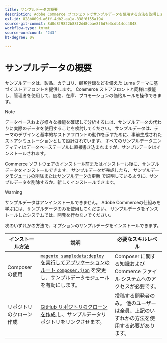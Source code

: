 ```yaml
---
title: サンプルデータの概要
description: Adobe Commerce プロジェクトでサンプルデータを使用する方法を説明します。
exl-id: 828b009d-a6ff-4db2-aa1a-838f6f55a194
source-git-commit: 8d0d8f9822b88f2dd8cbae8f6d7e3cdb14cc4848
workflow-type: tm+mt
source-wordcount: '243'
ht-degree: 0%

---
```


# サンプルデータの概要

サンプルデータは、製品、カテゴリ、顧客登録などを備えた Luma テーマに基づくストアフロントを提供します。 Commerce ストアフロントと同様に機能し、管理者を使用して、価格、在庫、プロモーションの価格ルールを操作できます。

>[!NOTE]
>
>データベースおよび様々な機能を確認して分析するには、サンプルデータの代わりに実際のデータを使用することを検討してください。 サンプルデータは、テーマのデザインと基本的なストアフロントの動作を示すために、事前生成されたストアシミュレーションとして設計されています。 すべてのサンプルデータエンティティはデータベーステーブルに直接書き込まれますが、サンプルデータはインストールされます。

Commerce ソフトウェアのインストール前またはインストール後に、サンプルデータをインストールできます。 サンプルデータが完成したら、[ サンプルデータモジュールの削除またはサンプルデータの更新 ](remove-or-update.md) で説明しているように、サンプルデータを削除するか、新しくインストールできます。

>[!WARNING]
>
>サンプルデータはアンインストールできません。 Adobe Commerceの仕組みを学ぶには、サンプルデータのみを使用してください。 サンプルデータをインストールしたシステムでは、開発を行わないでください。

次のいずれかの方法で、オプションのサンプルデータをインストールできます。

| インストール方法 | 説明 | 必要なスキルレベル |
|--- |--- |--- |
| Composer の使用 | [`magento sampledata:deploy` を実行してアプリケーションのルート `composer.json`](composer-packages.md) を変更し、サンプルデータモジュールを有効にします。 | Composer に関する知識およびCommerce ファイル システムへのアクセスが必要です。 |
| リポジトリのクローン作成 | [GitHub リポジトリのクローンを作成 ](git-repositories.md) し、サンプルデータリポジトリをリンクさせます。 | 投稿する開発者のみ。 他のユーザーは全員、上記のいずれかの方法を使用する必要があります。 |
